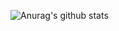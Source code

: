 ![Anurag's github stats](https://github-readme-stats.vercel.app/api?username=ronen25&show_icons=true)
